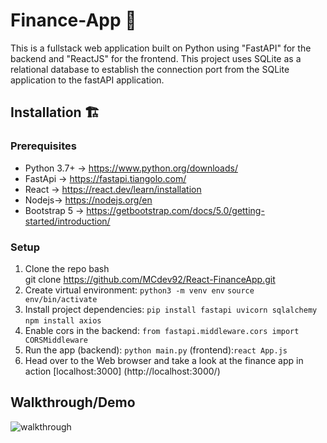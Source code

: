 # Finance-App 🏦
This is a fullstack web application built on Python using "FastAPI" for the backend and "ReactJS" for the frontend. This project uses SQLite as a relational database to establish the connection port from the SQLite application to the fastAPI application.

## Installation 🏗️

### Prerequisites
* Python 3.7+ -> https://www.python.org/downloads/
* FastApi -> https://fastapi.tiangolo.com/
* React -> https://react.dev/learn/installation
* Nodejs-> https://nodejs.org/en
* Bootstrap 5 -> https://getbootstrap.com/docs/5.0/getting-started/introduction/

### Setup
1. Clone the repo
   bash <br>git clone https://github.com/MCdev92/React-FinanceApp.git<br>
2. Create virtual environment:
   `python3 -m venv env`
   `source env/bin/activate` 
4. Install project dependencies:
   `pip install fastapi uvicorn sqlalchemy` 
   `npm install axios`
5. Enable cors in the backend:
    `from fastapi.middleware.cors import CORSMiddleware` 
5. Run the app
    (backend): `python main.py` 
    (frontend):`react App.js` 
4. Head over to the Web browser and take a look at the finance app in action [localhost:3000] (http://localhost:3000/)

## Walkthrough/Demo

![walkthrough](finance-app.gif)
